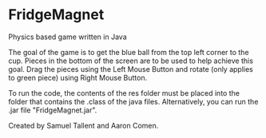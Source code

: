 FridgeMagnet
============

Physics based game written in Java

The goal of the game is to get the blue ball from the top left corner to the cup.  Pieces in the bottom of the screen are to be used to help achieve this goal.  Drag the pieces using the Left Mouse Button and rotate (only applies to green piece) using Right Mouse Button.

To run the code, the contents of the res folder must be placed into the folder that contains the .class of the java files.  Alternatively, you can run the .jar file "FridgeMagnet.jar".

Created by Samuel Tallent and Aaron Comen.

